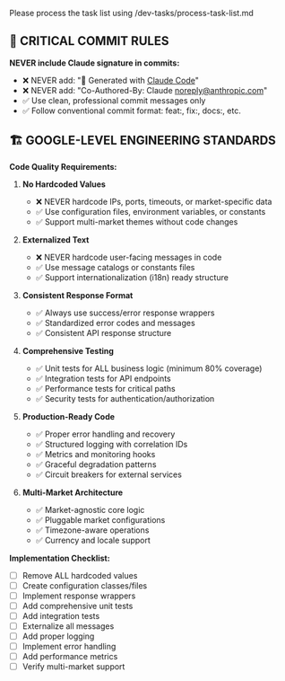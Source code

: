 Please process the task list using /dev-tasks/process-task-list.md

## 🚨 CRITICAL COMMIT RULES

**NEVER include Claude signature in commits:**
- ❌ NEVER add: "🤖 Generated with [Claude Code](https://claude.ai/code)"
- ❌ NEVER add: "Co-Authored-By: Claude <noreply@anthropic.com>"
- ✅ Use clean, professional commit messages only
- ✅ Follow conventional commit format: feat:, fix:, docs:, etc.

## 🏗️ GOOGLE-LEVEL ENGINEERING STANDARDS

**Code Quality Requirements:**
1. **No Hardcoded Values**
   - ❌ NEVER hardcode IPs, ports, timeouts, or market-specific data
   - ✅ Use configuration files, environment variables, or constants
   - ✅ Support multi-market themes without code changes

2. **Externalized Text**
   - ❌ NEVER hardcode user-facing messages in code
   - ✅ Use message catalogs or constants files
   - ✅ Support internationalization (i18n) ready structure

3. **Consistent Response Format**
   - ✅ Always use success/error response wrappers
   - ✅ Standardized error codes and messages
   - ✅ Consistent API response structure

4. **Comprehensive Testing**
   - ✅ Unit tests for ALL business logic (minimum 80% coverage)
   - ✅ Integration tests for API endpoints
   - ✅ Performance tests for critical paths
   - ✅ Security tests for authentication/authorization

5. **Production-Ready Code**
   - ✅ Proper error handling and recovery
   - ✅ Structured logging with correlation IDs
   - ✅ Metrics and monitoring hooks
   - ✅ Graceful degradation patterns
   - ✅ Circuit breakers for external services

6. **Multi-Market Architecture**
   - ✅ Market-agnostic core logic
   - ✅ Pluggable market configurations
   - ✅ Timezone-aware operations
   - ✅ Currency and locale support

**Implementation Checklist:**
- [ ] Remove ALL hardcoded values
- [ ] Create configuration classes/files
- [ ] Implement response wrappers
- [ ] Add comprehensive unit tests
- [ ] Add integration tests
- [ ] Externalize all messages
- [ ] Add proper logging
- [ ] Implement error handling
- [ ] Add performance metrics
- [ ] Verify multi-market support
